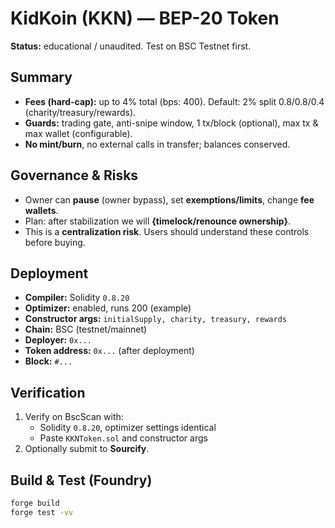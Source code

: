 # KidKoin (KKN) — BEP-20 Token

**Status:** educational / unaudited. Test on BSC Testnet first.

## Summary
- **Fees (hard-cap):** up to 4% total (bps: 400). Default: 2% split 0.8/0.8/0.4 (charity/treasury/rewards).
- **Guards:** trading gate, anti-snipe window, 1 tx/block (optional), max tx & max wallet (configurable).
- **No mint/burn**, no external calls in transfer; balances conserved.

## Governance & Risks
- Owner can **pause** (owner bypass), set **exemptions/limits**, change **fee wallets**.
- Plan: after stabilization we will **{timelock/renounce ownership}**.
- This is a **centralization risk**. Users should understand these controls before buying.

## Deployment
- **Compiler:** Solidity `0.8.20`
- **Optimizer:** enabled, runs 200 (example)
- **Constructor args:** `initialSupply, charity, treasury, rewards`
- **Chain:** BSC (testnet/mainnet)
- **Deployer:** `0x...`
- **Token address:** `0x...` (after deployment)
- **Block:** `#...`

## Verification
1. Verify on BscScan with:
   - Solidity `0.8.20`, optimizer settings identical
   - Paste `KKNToken.sol` and constructor args
2. Optionally submit to **Sourcify**.

## Build & Test (Foundry)
```bash
forge build
forge test -vv
